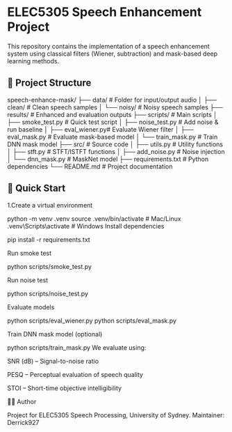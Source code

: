 # ELEC5305 Speech Enhancement Project

This repository contains the implementation of a speech enhancement system using classical filters (Wiener, subtraction) and mask-based deep learning methods.

## 📂 Project Structure
speech-enhance-mask/
├── data/ # Folder for input/output audio
│ ├── clean/ # Clean speech samples
│ └── noisy/ # Noisy speech samples
├── results/ # Enhanced and evaluation outputs
├── scripts/ # Main scripts
│ ├── smoke_test.py # Quick test script
│ ├── noise_test.py # Add noise & run baseline
│ ├── eval_wiener.py# Evaluate Wiener filter
│ ├── eval_mask.py # Evaluate mask-based model
│ └── train_mask.py # Train DNN mask model
├── src/ # Source code
│ ├── utils.py # Utility functions
│ ├── stft.py # STFT/ISTFT functions
│ ├── add_noise.py # Noise injection
│ └── dnn_mask.py # MaskNet model
├── requirements.txt # Python dependencies
└── README.md # Project documentation

## 🚀 Quick Start


1.Create a virtual environment

python -m venv .venv
source .venv/bin/activate     # Mac/Linux
.venv\Scripts\activate        # Windows
Install dependencies

pip install -r requirements.txt


Run smoke test

python scripts/smoke_test.py


Run noise test

python scripts/noise_test.py


Evaluate models

python scripts/eval_wiener.py
python scripts/eval_mask.py


Train DNN mask model (optional)

python scripts/train_mask.py
We evaluate using:

SNR (dB) – Signal-to-noise ratio

PESQ – Perceptual evaluation of speech quality

STOI – Short-time objective intelligibility

👨‍💻 Author

Project for ELEC5305 Speech Processing, University of Sydney.
Maintainer: Derrick927